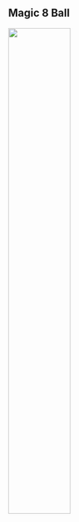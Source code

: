 
## Magic 8 Ball
<img src="https://user-images.githubusercontent.com/91916741/180422273-8722151e-7fae-442b-8557-cf9679605cbb.png" width="50%" />
